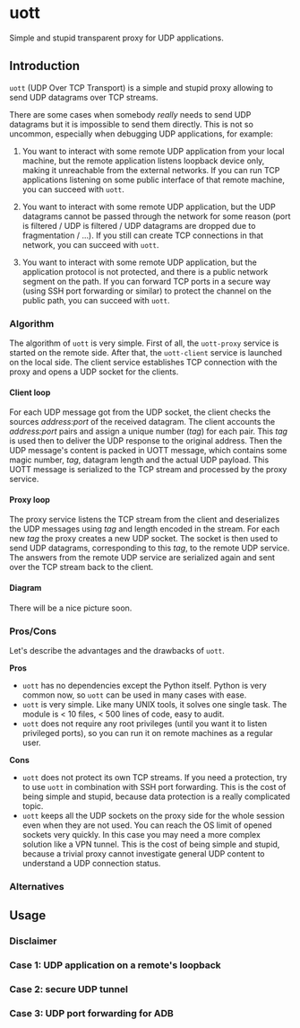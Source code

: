 # uott

Simple and stupid transparent proxy for UDP applications.

## Introduction

`uott` (UDP Over TCP Transport) is a simple and stupid proxy allowing to send UDP
datagrams over TCP streams.

There are some cases when somebody *really* needs to send UDP datagrams but it
is impossible to send them directly. This is not so uncommon, especially when
debugging UDP applications, for example:

1. You want to interact with some remote UDP application from your local
   machine, but the remote application listens loopback device only, making it
   unreachable from the external networks. If you can run TCP applications
   listening on some public interface of that remote machine, you can succeed
   with `uott`.

1. You want to interact with some remote UDP application, but the UDP datagrams
   cannot be passed through the network for some reason (port is filtered / UDP
   is filtered / UDP datagrams are dropped due to fragmentation / ...). If you
   still can create TCP connections in that network, you can succeed with
   `uott`.

1. You want to interact with some remote UDP application, but the application
   protocol is not protected, and there is a public network segment on the path.
   If you can forward TCP ports in a secure way (using SSH port forwarding or
   similar) to protect the channel on the public path, you can succeed with
   `uott`.

### Algorithm

The algorithm of `uott` is very simple. First of all, the `uott-proxy` service
is started on the remote side. After that, the `uott-client` service is launched
on the local side. The client service establishes TCP connection with the proxy
and opens a UDP socket for the clients.

#### Client loop

For each UDP message got from the UDP socket, the client checks the sources
*address:port* of the received datagram. The client accounts the *address:port*
pairs and assign a unique number (*tag*) for each pair. This *tag* is used then
to deliver the UDP response to the original address. Then the UDP message's
content is packed in UOTT message, which contains some magic number, *tag*,
datagram length and the actual UDP payload. This UOTT message is serialized to
the TCP stream and processed by the proxy service.

#### Proxy loop

The proxy service listens the TCP stream from the client and deserializes the
UDP messages using *tag* and length encoded in the stream. For each new *tag*
the proxy creates a new UDP socket. The socket is then used to send UDP
datagrams, corresponding to this *tag*, to the remote UDP service. The answers
from the remote UDP service are serialized again and sent over the TCP stream
back to the client.

#### Diagram

There will be a nice picture soon.

### Pros/Cons

Let's describe the advantages and the drawbacks of `uott`.

**Pros**

* `uott` has no dependencies except the Python itself. Python is very common
  now, so `uott` can be used in many cases with ease.
* `uott` is very simple. Like many UNIX tools, it solves one single task. The
  module is < 10 files, < 500 lines of code, easy to audit.
* `uott` does not require any root privileges (until you want it to listen
  privileged ports), so you can run it on remote machines as a regular user.

**Cons**

* `uott` does not protect its own TCP streams. If you need a protection, try to
  use `uott` in combination with SSH port forwarding. This is the cost of being
  simple and stupid, because data protection is a really complicated topic.
* `uott` keeps all the UDP sockets on the proxy side for the whole session even
  when they are not used. You can reach the OS limit of opened sockets very
  quickly. In this case you may need a more complex solution like a VPN tunnel.
  This is the cost of being simple and stupid, because a trivial proxy cannot
  investigate general UDP content to understand a UDP connection status.

### Alternatives

## Usage

### Disclaimer

### Case 1: UDP application on a remote's loopback

### Case 2: secure UDP tunnel

### Case 3: UDP port forwarding for ADB
